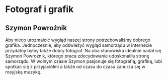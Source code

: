 # Fotograf i grafik
## Szymon Powroźnik
Aby nieco urozmaicić wygląd naszej strony potrzebowaliśmy dobrego grafika. Jednocześnie, aby odświeżyć wygląd samorządu w internecie przydatny byłby także dobry fotograf. Na oba stanowiska idealnie nadał się Szymon Powroźnik, którego praca zdecydowanie udoskonaliła stronę samorządu. W wolnym czasie Szymon pasjonuje się fotografią, grafiką, lubi spotkać się z przyjaciółmi a także od czasu do czasu zanurza się w rosyjską muzykę.